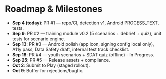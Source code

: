 
# Roadmap & Milestones

*   **Sep 4 (today)**: PR #1 — repo/CI, detection v1, Android PROCESS_TEXT, tests.
*   **Sep 9**: PR #2 — training module v0.2 (5 scenarios + debrief + quiz), unit tests for scenario engine.
*   **Sep 13**: PR #3 — Android polish (app icon, signing config local only), A11y pass, Data Safety draft, internal test track checklist.
*   **Sep 18**: PR #4 — youth scenarios + SDAT quiz (offline) - In Progress.
*   **Sep 25**: PR #5 — Release assets + compliance.
*   **Oct 2**: Submit to Play (staged rollout).
*   **Oct 9**: Buffer for rejections/bugfix.
